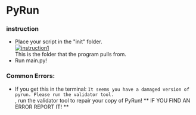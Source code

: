 # PyRun
### instruction
- Place your script in the "init" folder.
<br><a href="https://imgbb.com/"><img src="https://i.ibb.co/LJSNQJ6/instruction1.png" alt="instruction1" border="0"></a><br>
This is the folder that the program pulls from. <br>
- Run main.py!
### Common Errors:
- If you get this in the terminal: `It seems you have a damaged version of pyrun. Please run the validator tool.` <br>,
run the validator tool to repair your copy of PyRun!
** IF YOU FIND AN ERROR REPORT IT! **
